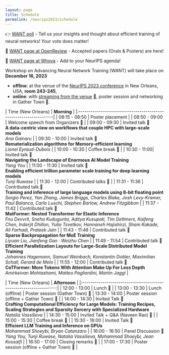 ```yaml
---
layout: page
title: Schedule
permalink: /neurips2023/schedule
---
```

<style>
/* div {
    text-align: center;
    margin: 0 auto;
} */
</style>
👉 [WANT poll](https://forms.gle/cJHmvtZvdbMuHzxh9) - Tell us your insights and thought about efficient training of neural networks! Your vote does matter! 

📜 [WANT page at OpenReview](https://openreview.net/group?id=NeurIPS.cc/2023/Workshop/WANT) - Accepted papers (Orals & Posters) are here!

📅 [WANT page at Whova](https://whova.com/portal/webapp/cnips_202312/Agenda/3512322) - Add to your NeurIPS agenda!

Workshop on Advancing Neural Network Training (WANT) will take place on **December 16, 2023**
- **offline**: at the venue of the [NeurIPS 2023 conference](https://neurips.cc) in New Orleans, USA, **room 243-245**,
- **online**: with [streaming from the venue](https://neurips.cc/virtual/2023/workshop/66493) 🎥, poster session and networking in Gather Town 🏰.

<!-- 
<table><tbody>
<tr>
  <th> Time (New Orleans) </th>
  <th> 
  
  **Morning** 
  
  </th>
<tr>
<tr>
  <td>
  08:15 - 08:45 
  </td>
  <td>
<details>
<summary> 

Invited talk <br> **Rematerialization algorithms for Memory-efficient learning** <br> *Lionel Eyraud-Dubois* 

</summary> 

**Abstract:** The training phase of Deep Neural Networks is often a very memory-intensive procedure, where large amounts of intermediate data have to be kept in memory during one iteration. One possible approach to reduce memory usage is rematerialization, aka gradient checkpointing, where some intermediate data are recomputed when needed rather than kept in memory. This provides a tradeoff between memory usage and recomputation time. In this talk I will present several approaches for the optimization problem, where one wants to minimize the recomputation time given a fixed memory budget. The corresponding algorithms have been implemented in easy-to-use libraries for the PyTorch framework, which can significantly reduce memory usage with reasonable overhead.
</details> 
  </td>
<tbody></table>
 -->



| Time (New Orleans) | **Morning**   | 
|:-----------------------------------------------------------------:|
| 08:15 - 08:50 | Poster placement                             | 
| 08:50 - 09:00 | Welcome speech from Organizers 🎥                                  | 
| 09:00 - 09:30 | Invited talk 🎥  <br> **A data-centric view on workflows that couple HPC with large-scale models** <br> *Ana Gainaru*                             | 
| 09:30 - 10:00 | Invited talk 🎥  <br> **Rematerialization algorithms for Memory-efficient learning** <br> *Lionel Eyraud-Dubois*                      | 
| 10:00 - 10:30 | Coffee break  🏰                                | 
| 10:30 - 11:00| Invited talk 🎥 <br> **Navigating the Landscape of Enormous AI Model Training** <br> *Yang You*                        | 
| 11:00 - 11:30 | Invited talk 🎥 <br> **Enabling efficient trillion parameter scale training for deep learning models** <br> *Tunji Ruwase*                           | 
| 11:30 - 12:00 | Contributed talks 🎥 | 
| 11:31 - 11:36 | Contributed talk 🎥 <br> **Training and inference of large language models using 8-bit floating point** <br> *Sergio Perez, Yan Zhang, James Briggs, Charles Blake, Josh Levy-Kramer, Paul Balanca, Carlo Luschi, Stephen Barlow, Andrew Fitzgibbon*   |
| 11:37 - 11:42 | Contributed talk 🎥 <br> **MatFormer: Nested Transformer for Elastic Inference** <br> *Fnu Devvrit, Sneha Kudugunta, Aditya Kusupati, Tim Dettmers, Kaifeng Chen, Inderjit Dhillon, Yulia Tsvetkov, Hannaneh Hajishirzi, Sham Kakade, Ali Farhadi, Prateek Jain*    |
| 11:43 - 11:48 | Contributed talk 🎥 <br>  **Sparse Backpropagation for MoE Training** <br> *Liyuan Liu, Jianfeng Gao · Weizhu Chen*  |
| 11:49 - 11:54 | Contributed talk 🎥 <br> **Efficient Parallelization Layouts for Large-Scale Distributed Model Training** <br> *Johannes Hagemann, Samuel Weinbach, Konstantin Dobler, Maximilian Schall, Gerard de Melo*   |
| 11:55 - 12:00 | Contributed talk 🎥 <br> **CoTFormer: More Tokens With Attention Make Up For Less Depth** <br> *Amirkeivan Mohtashami, Matteo Pagliardini, Martin Jaggi*  |

| Time (New Orleans) | **Afternoon**    |
|:-----------------------------------------------------------------:|
| 12:00 - 13:00 | Lunch  🏰 |
| 13:00 - 13:30 | Lunch (offline) \| Poster session (Gather Town) 🏰 
| 13:30 - 14:00 | Poster session (offline + Gather Town) 🏰                                | 
| 14:00 - 14:30 | Invited Talk 🎥 <br> **Crafting Computational Efficiency for Large Models: Training Recipes, Scaling Strategies and Sparsity Sorcery with Specialized Hardware** <br> *Natalia Vassilieva*                           | 
| 14:30 - 15:00 | Invited Talk + Q&A (Naveen Rao) 🎥                           | 
| 15:00 - 15:30 | Coffee break 🏰                                | 
| 15:30 - 16:00 | Invited Talk 🎥 <br> **Efficient LLM Training and Inference on GPUs** <br> *Mohammad Shoeybi, Bryan Catanzaro*                           | 
| 16:00 - 16:50 | Panel Discussion 🎥 <br>  *Yang You, Tunji Ruwase, Natalia Vassilieva, Mohammad Shoeybi, Jean Kossaifi* |
| 16:50 - 17:00 | Closing remarks 🎥 |
| 17:00 - 17:30 | Poster session (offline + Gather Town) 🏰                                | 

<!-- | 16:00 - 16:50 | Panel Discussion <br> {::nomarkdown}<ul><li>Yang You </li> <li> Olatunji Ruwase </li>  <li> Natalia Vassilieva </li>  <li>Mohammad Shoeybi </li> <li>Jean Kossaifi</li></ul>{:/} | -->

<!-- | **Activity (morning)**    | **Duration** |
|-----------------------------------------------------------------|--------------|---------------------------------------------------------------|--------------|
| Welcome speech from organizers                                  | 10 mins      | 
| Invited Talks (3-4)                               | 15+5 mins (each)   | 
| Coffee break + Poster Session                                   | 30 mins      |
| Panel Discussion with invited speakers  | 40 mins      |
| Lightning session            | 40   mins    | 


| **Activity (afternoon)**    | **Duration** |
|-----------------------------------------------------------------|--------------|---------------------------------------------------------------|--------------|
| Lunch break + Poster Session                                  | 90 mins      |
| Contributed talk (Best Paper)                                 | 10 mins      |
| Invited talks (3-4)                            | 15+5 mins  (each)   |
| Coffee break + Poster Session                                 | 30 mins      |
| Panel Discussion with invited speakers  | 40 mins      | -->
